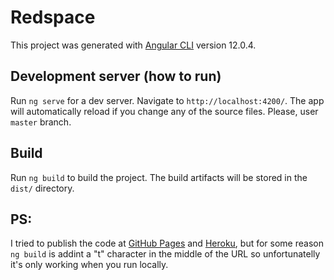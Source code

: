 # Redspace

This project was generated with [Angular CLI](https://github.com/angular/angular-cli) version 12.0.4. 

## Development server (how to run)

Run `ng serve` for a dev server. Navigate to `http://localhost:4200/`. The app will automatically reload if you change any of the source files. Please, user `master` branch.

## Build

Run `ng build` to build the project. The build artifacts will be stored in the `dist/` directory.

## PS:
I tried to publish the code at [GitHub Pages](https://brunocodeman.github.io/redspace/) and [Heroku](https://redspace-angular.herokuapp.com/), but for some reason `ng build` is addint a "t" character in the middle of the URL so unfortunatelly it's only working when you run locally.
